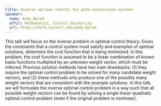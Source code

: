 ```yaml
---
title: Inverse optimal control for path-constrained systems
speaker:
  name: Andy Borum
  affil: Mathematics, Cornell University
  url: https://math.cornell.edu/andy-borum
---
```


This talk will focus on the inverse problem in optimal control theory: Given the constraints that a control system must satisfy and examples of optimal solutions, determine the cost function that is being minimized.  In this problem, the cost function is assumed to be a linear combination of known basis functions multiplied by an unknown weight vector, which must be inferred.  Previous solution methods have two main drawbacks: (1) they require the optimal control problem to be solved for many candidate weight vectors, and (2) these methods only produce one of the possibly many weight vectors that are consistent with the example solutions.  In this talk, we will formulate the inverse optimal control problem in a way such that all possible weight vectors can be found by solving a single linear-quadratic optimal control problem (even if the original problem is nonlinear). 


